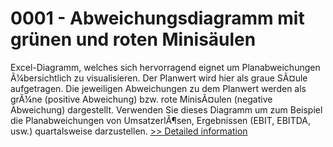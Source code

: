 # 0001 - Abweichungsdiagramm mit grünen und roten Minisäulen
Excel-Diagramm, welches sich hervorragend eignet um Planabweichungen Ã¼bersichtlich zu visualisieren. Der Planwert wird hier als graue SÃ¤ule aufgetragen. Die jeweiligen Abweichungen zu dem Planwert werden als grÃ¼ne (positive Abweichung) bzw. rote MinisÃ¤ulen (negative Abweichung) dargestellt. Verwenden Sie dieses Diagramm um zum Beispiel die Planabweichungen von UmsatzerlÃ¶sen, Ergebnissen (EBIT, EBITDA, usw.) quartalsweise darzustellen.
[>> Detailed information](https://secure.shareit.com/shareit/product.html?productid=300635615&affiliateid=200057808)